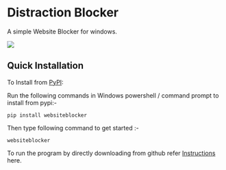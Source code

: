 # Distraction Blocker


A simple Website Blocker for windows.

 <img src="https://github.com/shefaliP24/Distraction-Blocker/blob/main/screenshot.JPG">
 
Quick Installation
------------------

To Install from [PyPI](https://pypi.org/project/websiteblocker/):

Run the following commands in Windows powershell / command prompt to install from pypi:-

```
pip install websiteblocker
```
Then type following command to get started :-

```
websiteblocker 
```
To run the program by directly downloading from github refer [ Instructions](/Install.md) here.                                                                                         
